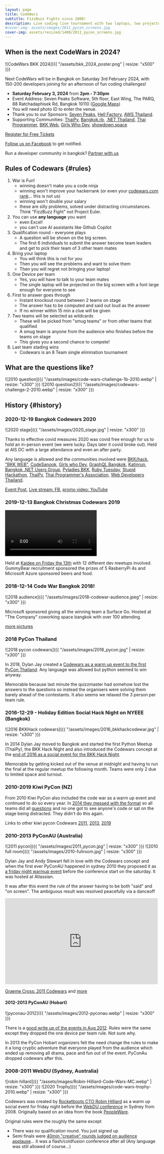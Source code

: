 ```yaml
---
layout: page
title: CodeWars
subtitle: FizzBuzz Fights since 2008!
description: Live coding live tournament with two laptops, two projectors, two teams at a time, one programming task - everyone else has some finger food and a drink and watches the chaos. Teams of 4 people formed spontaneously.
#cover-img: assets/images/2011_pycon_screens.jpg
cover-img: assets/resized/1400/2011_pycon_screens.jpg
---
```


<!-- {{ "/assets/images/2011_pycon_screens.jpg" | resize: "x544" }} -->

## When is the next CodeWars in 2024?

![CodeWars BKK 2024]({{ "/assets/bkk_2024_poster.png" | resize: "x500" }})

Next CodeWars will be in Bangkok on Saturday 3rd February 2024, with 150-200 developers joining for an afternoon of fun coding challenges!

- **Saturday February 3, 2024** from **2pm - 7:30pm**
- Event Address: Seven Peaks Software, 5th floor, East Wing, The PARQ, 88 Ratchadaphisek Rd, Bangkok 10110 ([Google Maps](https://maps.app.goo.gl/MpTcUXiQg2z7cRdT8))
- You will need photo ID to enter the venue.
- Thank you to our Sponsors: [Seven Peaks](https://sevenpeakssoftware.com/), [Hell Factory](https://www.hellfactory.com/), [AWS Thailand](https://aws.amazon.com/th/).
- Supporting Communities: [ThaiPy](thaipy.github.io), [Bangkok.rb](https://bangkokrb.org/), 
  [.NET Thailand](https://www.meetup.com/dotnet-bkk/), [Thai Programmer](https://www.thaiprogrammer.org/),
  [BKK Web](https://www.eventbrite.com/o/bkk-web-13116740934), [Girls Who Dev](https://www.facebook.com/girlswhodev/), [showdown.space](https://web.facebook.com/showdown.space)

<a class="btn btn-primary btn-lg btn-block" href="https://docs.google.com/forms/d/e/1FAIpQLSe7KKtFGwe5Y68-OVs9MgX_kUqWSN8WD78nmOjjozzEUvVCdg/viewform" role="button">Register for Free Tickets</a>

[Follow us on Facebook](https://www.facebook.com/codewarfederation) to get notified.

Run a developer community in bangkok? [Partner with us](https://forms.gle/V1CGTH6FdggYwXnU6)

## Rules of Codewars {#rules}   
1. War is Fun!
   - winning doesn't make you a code ninja
   - winning won't improve your hackerrank (or even your [codewars.com rank](https://www.codewars.com/)... this is not us)
   - winning won't double your salary
   - these are silly problems, solved under distracting circumstances. Think "FizzBuzz Fight" not Project Euler.
2. You can use **any language** you want
   - even Excel!
   - you can't use AI assistants like Github Copilot
3. Qualification round - everyone plays
   - A question will be shown on the big screen.
   - The first 6 individuals to submit the answer become team leaders and get to pick their team of 3 other team mates
4. Bring your laptop
   - You will think this is not for you
   - Then you will see the problems and want to solve them
   - Then you will regret not bringing your laptop!
5. One Device per team
   - Yes, you will have to talk to your team mates
   - The single laptop will be projected on the big screen with a font large enough for everyone to see
6. First to answer goes through
   - Instant knockout round between 2 teams on stage
   - The answer has to be computed and said out loud as the answer
   - If no winner within 15 min a clue will be given
7. Two teams will be selected as wildcards
   - These will be picked from "smug teams" or from other teams that qualified
   - A smug team is anyone from the audience who finishes before the teams on stage
   - This gives you a second chance to compete!
8. Last team stading wins
   - Codewars is an 8 Team single elimination tournament


## What are the questions like?

![2010 question]({{ "/assets/images/code-wars-challenge-1b-2010.webp" | resize: "x300" }})
![2010 question2]({{ "/assets/images/codewars-challenge-2-2010.webp" | resize: "x300" }})

## History {#history}

### 2020-12-19 Bangkok Codewars 2020

![2020 stage]({{ "/assets/images/2020_stage.jpg" | resize: "x300" }})

Thanks to effective covid measures 2020 was covid free enough for us to hold an in-person event (we were lucky. Days later it covid broke out). Held at AIS DC with a large attendance and even an after party.

Any language is allowed and the communities involved were 
<a target="_blank" href="https://www.meetup.com/bkkhack/">BKK/hack</a>, 
<a target="_blank" href="https://www.facebook.com/thebkkweb/">"BKK WEB"</a>, 
<a target="_blank" href="https://www.facebook.com/codesanookpage/">CodeSanook</a>, 
<a target="_blank" href="https://www.facebook.com/girlswhodev/">Girls who Dev</a>, 
<a target="_blank" href="https://www.meetup.com/GraphQL-Bangkok/">GraphQL Bangkok</a>, 
<a target="_blank" href="https://www.facebook.com/Katinrun/">Katinrun</a>, 
<a target="_blank" href="https://www.meetup.com/Bangkok-NET-Users-Group/">Bangkok .NET Users Group</a>, 
<a target="_blank" href="https://www.facebook.com/pyladiesbkk/">Pyladies BKK</a>, 
<a target="_blank" href="https://www.meetup.com/bangkok-rb/">Ruby Tuesday</a>, 
<a target="_blank" href="https://www.facebook.com/StupidHackTH/">Stupid Hackathon</a>, 
<a target="_blank" href="https://www.meetup.com/ThaiPy-Bangkok-Python-Meetup">ThaiPy</a>, 
<a target="_blank" href="https://www.thaiprogrammer.org/">Thai Programmer's Association</a>, 
<a target="_blank" href="https://www.facebook.com/web.developer.th/">Web Developers Thailand</a>. 


[Event Post](2020-12-18-codewar2020/), [Live stream: FB](https://www.facebook.com/watch/live/?ref=watch_permalink&v=1016001628885678), [promo video: YouTube](https://www.youtube.com/watch?v=Gowm4cN6EXQ&t=6s)

### 2019-12-13 Bangkok Christmas Codewars 2019

<video style="max-width:100%" controls>
  <source src="assets/images/2019_video.mp4" type="video/mp4">
  Your browser does not support the video tag.
</video>

Held at [Kaidee on Friday the 13th](https://www.ticketmelon.com/codewarfederation/christmascodewar2019?fbclid=IwAR2WsAOH7YhBL81jpcUOH84i8r1zYfn5vdimmoLJrjrZmM_g2P9JS9zk70Q) with 12 different dev meetups involved.
GummyBear recruitment sponsored the prizes of 5 RasberryPi 4s and Microsoft Azure sponsored beers and food.


### 2018-12-14 Code War Bangkok 2018!


![2018 audience]({{ "/assets/images/2018-codewar-audience.jpeg" | resize: "x300" }})

Microsoft sponsored giving all the winning team a Surface Go. Hosted at "The Company" coworking space bangkok with over 100 attending.

[more pictures](https://www.facebook.com/codewarfederation/posts/120601169358416)

### 2018 PyCon Thailand

![2018 pycon codewars]({{ "/assets/images/2018_pycon.jpg" | resize: "x300" }})

In 2018, Dylan Jay created a [Codewars as a warm up event to the first PyCon Thailand](https://2019.th.pycon.org/pycon2018/code-war/index.html). Any language was allowed but python seemed to win anyway.

Memorable because last minute the quizzmaster had somehow lost the answers to the questions so instead the organisers were solving them barely ahead of the contestants. It also seems we relaxed the 3 person per team rule.

<!-- 
<iframe src="https://www.facebook.com/plugins/video.php?height=314&href=https%3A%2F%2Fwww.facebook.com%2FPyConThailand%2Fvideos%2F362179677639589%2F&show_text=false&width=560&t=0" width="500" height="281" style="border:none;overflow:hidden" scrolling="no" frameborder="0" allowfullscreen="true" allow="autoplay; clipboard-write; encrypted-media; picture-in-picture; web-share" allowFullScreen="true"></iframe> -->

### 2016-12-29 - Holiday Edition Social Hack Night on NYEEE (Bangkok)

![2016 BKKHack codewars]({{ "/assets/images/2016_bkkhackcodewar.jpg" | resize: "x300" }})

In 2014 Dylan Jay moved to Bangkok and started the first Python Meetup (ThaiPy), the BKK Hack Night and also introduced the
Codewars concept at the [end of 2016 as a social event for the BKK Hack Night](https://www.meetup.com/en-AU/bkkhack/events/cxdkxlyvqbmc/).

Memorable by getting kicked out of the venue at midnight and having to run the final at the regular meetup the following month. Teams were only 2 due to limited space and turnout.

### 2010-2019 Kiwi PyCon (NZ)

From 2010 Kiwi PyCon also included the code war as a warm up event and continued to do so every year. 
In [2014 they messed with the format](https://wellington.pm.org/articles/codewars2014/) so all teams did all [questions](https://github.com/eliotb/codewars2014) and no one got to see anyone's code or sat on the stage being distracted. They didn't do this again.

Links to other kiwi pycon Codewars [2011](https://www.scoop.co.nz/stories/BU1108/S00792/calling-all-it-geeks-and-tech-savvy-people.htm), [2013](https://kokorice.org/2013/07/19/register-for-kiwi-pycon-2013-today/), [2019](https://twitter.com/NZPUG/status/1164789719810498560)

### 2010-2013 PyConAU (Australia)

![2011 pycon]({{ "/assets/images/2011_pycon.jpg" | resize: "x300" }})
![2010 full room]({{ "/assets/images/2010-fullroom.jpg" | resize: "x300" }})

Dylan Jay and Andy Stewart fell in love with the Codewars concept and when the first ever PyConAU happened in sydney
2010 they proposed it as [a friday night warmup event](http://anyvite.com/byq1czpyyc) before the conference start on the saturday. It was hosted at Atlassian.

It was after this event the rule of the answer having to be both "said" and "on screen". The ambiguous result was resolved
peacefully via a danceoff

<iframe width="500" height="281" src="https://www.youtube.com/embed/gH4S6WfgWwk?si=K86oxkurULCvK8RY" title="YouTube video player" frameborder="0" allow="accelerometer; autoplay; clipboard-write; encrypted-media; gyroscope; picture-in-picture; web-share" allowfullscreen></iframe>

[Graeme Cross: 2011 Codewars](https://www.flickr.com/photos/66855660@N07/with/6087255630/) and [more](https://hiveminer.com/Tags/codewar)


#### 2012-2013 PyConAU (Hobart)

![pyconau-2012]({{ "/assets/images/2012-pyconau.webp" | resize: "x300" }})

There is a [good write up of the events in Aug 2012](https://www.curiousvenn.com/2012/08/codewars-at-pycon-au-2012/?fbclid=IwAR0g1Dc2G6aO7UQTRaiND_WWXHfLNsQWQmNJcHx4sImnTiLmp8hGaWKVuNA). Rules were the same except they dropped the one device per team rule. Not sure why.

In 2013 the PyCon Hobart organizers felt the need change the rules to make it a long cryptic adventure that everyone played from the audience which ended up removing all drama, pace and fun out of the event. PyConAu dropped codewars after this.


### 2008-2011 WebDU (Sydney, Australia)

![robin hillard]({{ "/assets/images/Robin-Hilliard-Code-Wars-MC.webp" | resize: "x300" }})
![2020 Trophy]({{ "/assets/images/code-wars-trophy-2010.webp" | resize: "x300" }})

Codewars was created by [Rocketboots CTO Robin Hilliard](https://www.linkedin.com/in/robinhilliard/) as a warm up social event for friday night before the [WebDU conference](https://www.flickr.com/photos/webdu/3553047315/) in Sydney from 2008. Originally based on an idea from the book [PeopleWare](https://en.wikipedia.org/wiki/Peopleware:_Productive_Projects_and_Teams). 

Original rules were the roughly the same except
- There was no qualification round. You just signed up
- Semi finals were [40min "creative" rounds judged on audience applause](https://www.eriontheinterweb.com/2010/05/codewars-2010-the-challenge-make-an-app-to-make-steve-jobs-relax-in-flash)... it was a flash/coldfusion conference after all (Any language was still allowed of course...)


